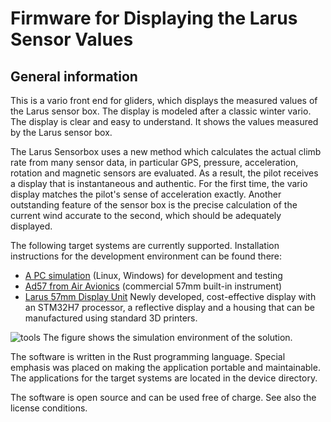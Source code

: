 Firmware for Displaying the Larus Sensor Values
===============================================

General information
-------------------

This is a vario front end for gliders, which displays the measured values of the Larus sensor box. The display is modeled after a classic winter vario. The display is clear and easy to understand. It shows the values measured by the Larus sensor box.

The Larus Sensorbox uses a new method which calculates the actual climb rate from many sensor data, in particular GPS, pressure, acceleration, rotation and magnetic sensors are evaluated. As a result, the pilot receives a display that is instantaneous and authentic. For the first time, the vario display matches the pilot's sense of acceleration exactly. Another outstanding feature of the sensor box is the precise calculation of the current wind accurate to the second, which should be adequately displayed.

The following target systems are currently supported. Installation instructions for the development environment can be found there:
- [A PC simulation](https://github.com/larus-breeze/sw_frontend_rs/tree/master/device/pc) (Linux, Windows) for development and testing
- [Ad57 from Air Avionics](https://github.com/larus-breeze/sw_frontend_rs/tree/master/device/ad57_rtic) (commercial 57mm built-in instrument)
- [Larus 57mm Display Unit](https://github.com/larus-breeze/sw_frontend_rs/tree/master/device/larus) Newly developed, cost-effective display with an STM32H7 processor, a reflective display and a housing that can be manufactured using standard 3D printers.

![tools](https://github.com/larus-breeze/sw_frontend_rs/assets/3678273/74c01117-cf99-40b7-b68e-ff5c3c36fc2b)
The figure shows the simulation environment of the solution.

The software is written in the Rust programming language. Special emphasis was placed on making the application portable and maintainable. The applications for the target systems are located in the device directory.

The software is open source and can be used free of charge. See also the license conditions.
